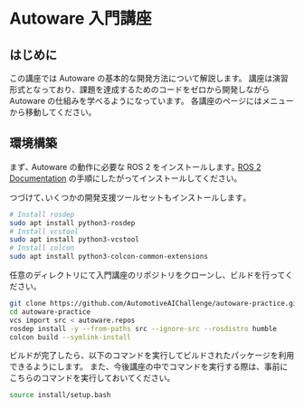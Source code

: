 # Autoware 入門講座

## はじめに

この講座では Autoware の基本的な開発方法について解説します。
講座は演習形式となっており、課題を達成するためのコードをゼロから開発しながら Autoware の仕組みを学べるようになっています。
各講座のページにはメニューから移動してください。

## 環境構築

まず､ Autoware の動作に必要な ROS 2 をインストールします｡
[ROS 2 Documentation](https://docs.ros.org/en/humble/Installation/Ubuntu-Install-Debians.html) の手順にしたがってインストールしてください｡

つづけて､いくつかの開発支援ツールセットもインストールします｡

```bash
# Install rosdep
sudo apt install python3-rosdep
# Install vcstool
sudo apt install python3-vcstool
# Install colcon
sudo apt install python3-colcon-common-extensions
```


任意のディレクトリにて入門講座のリポジトリをクローンし、ビルドを行ってください。

```bash
git clone https://github.com/AutomotiveAIChallenge/autoware-practice.git
cd autoware-practice
vcs import src < autoware.repos
rosdep install -y --from-paths src --ignore-src --rosdistro humble
colcon build --symlink-install
```

ビルドが完了したら、以下のコマンドを実行してビルドされたパッケージを利用できるようにします。
また、今後講座の中でコマンドを実行する際は、事前にこちらのコマンドを実行しておいてください。

```bash
source install/setup.bash
```
